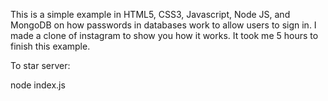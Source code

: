 This is a simple example in HTML5, CSS3, Javascript, Node JS, and MongoDB on how passwords in databases work to allow users to sign in. I made a clone of instagram to show you how it works. It took me 5 hours to finish this example.

To star server:

node index.js
